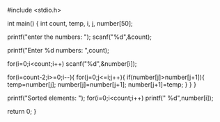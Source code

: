 #include <stdio.h>


int main()
{
   int count, temp, i, j, number[50];

   printf("enter the numbers: ");
   scanf("%d",&count);

   printf("Enter %d numbers: ",count);

   for(i=0;i<count;i++)
   scanf("%d",&number[i]);

   for(i=count-2;i>=0;i--){
      for(j=0;j<=i;j++){
        if(number[j]>number[j+1]){
           temp=number[j];
           number[j]=number[j+1];
           number[j+1]=temp;
        }
      }
   }

   printf("Sorted elements: ");
   for(i=0;i<count;i++)
      printf(" %d",number[i]);

   return 0;
}

